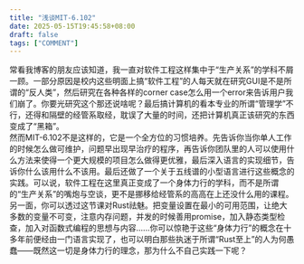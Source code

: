 ```yaml
---
title: "浅谈MIT-6.102"
date: 2025-05-15T19:45:58+08:00
draft: false
tags: ["COMMENT"]
---
```


常看我博客的朋友应该知道，我一直对软件工程这样集中于“生产关系”的学科不屑一顾。一部分原因是校内这些明面上搞“软件工程”的人每天就在研究GUI是不是所谓的“反人类”，然后研究在各种各样的corner case怎么用一个error来告诉用户我们崩了。你要光研究这个那还说啥呢？最后搞计算机的看本专业的所谓“管理学”不行，还得和隔壁的经管系取经，耽误了大量的时间，还把计算机真正该研究的东西变成了“黑箱”。  
然而MIT-6.102不是这样的，它是一个全方位的习惯培养。先告诉你当你单人工作的时候怎么做可维护，问题早出现早治疗的程序，再告诉你团队里的人可以使用什么方法来使得一个更大规模的项目怎么做得更优雅，最后深入语言的实现细节，告诉你什么该用什么不该用。最后还做了一个关于五线谱的小型语言进行这些概念的实践。可以说，软件工程在这里真正变成了一个身体力行的学科，而不是所谓的“生产关系”的嘴炮与空谈，更不是挪移给经管系的高高在上还没什么用的课程。  
另一面，你可以透过这节课对Rust祛魅。把变量设置在最小的可用范围，让绝大多数的变量不可变，注意内存问题，并发的时候善用promise，加入静态类型检查，加入对函数式编程的思想与内容......你可以惊艳于这些“身体力行”的概念在十多年前便经由一门语言实现了，也可以明白那些执迷于所谓“Rust至上”的人为何愚蠢——既然这一切是身体力行的理念，那为什么不自己实践一下呢？  